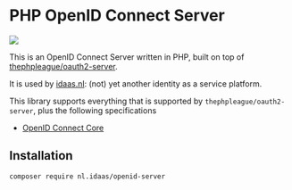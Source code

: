 # PHP OpenID Connect Server

![](https://github.com/arietimmerman/openid-server/workflows/CI/badge.svg)

This is an OpenID Connect Server written in PHP, built on top of [thephpleague/oauth2-server](https://github.com/thephpleague/oauth2-server).

It is used by [idaas.nl](https://www.idaas.nl/): (not) yet another identity as a service platform.

This library supports everything that is supported by `thephpleague/oauth2-server`, plus the following specifications

* [OpenID Connect Core](https://openid.net/specs/openid-connect-core-1_0.html)

## Installation

~~~
composer require nl.idaas/openid-server
~~~
